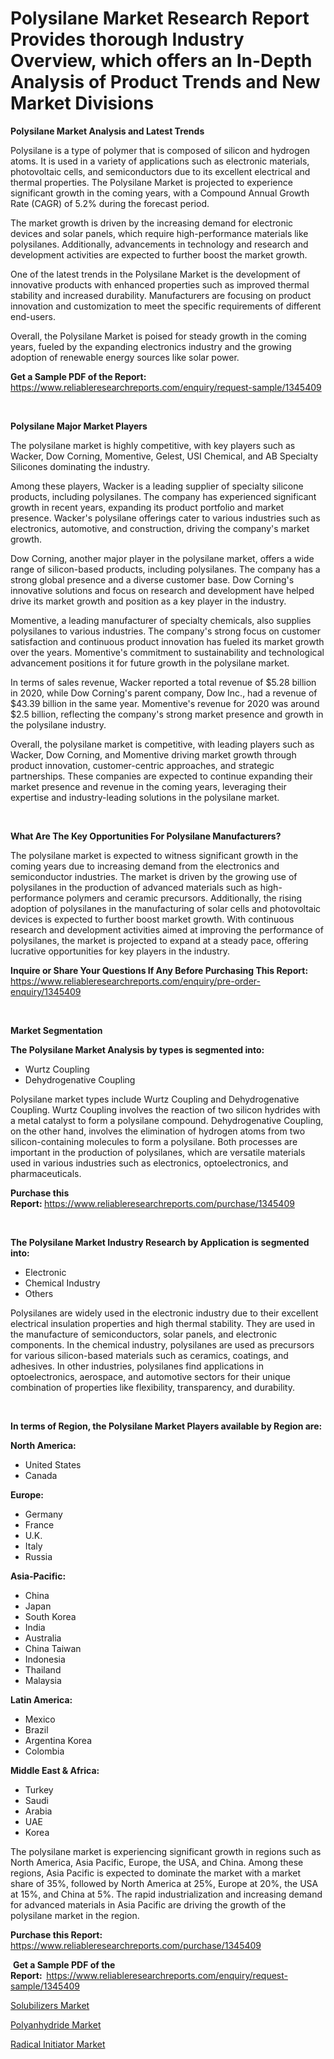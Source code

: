 <p><h1>Polysilane Market Research Report Provides thorough Industry Overview, which offers an In-Depth Analysis of Product Trends and New Market Divisions</h1></p><p><strong>Polysilane Market Analysis and Latest Trends</strong></p>
<p><p>Polysilane is a type of polymer that is composed of silicon and hydrogen atoms. It is used in a variety of applications such as electronic materials, photovoltaic cells, and semiconductors due to its excellent electrical and thermal properties. The Polysilane Market is projected to experience significant growth in the coming years, with a Compound Annual Growth Rate (CAGR) of 5.2% during the forecast period.</p><p>The market growth is driven by the increasing demand for electronic devices and solar panels, which require high-performance materials like polysilanes. Additionally, advancements in technology and research and development activities are expected to further boost the market growth. </p><p>One of the latest trends in the Polysilane Market is the development of innovative products with enhanced properties such as improved thermal stability and increased durability. Manufacturers are focusing on product innovation and customization to meet the specific requirements of different end-users.</p><p>Overall, the Polysilane Market is poised for steady growth in the coming years, fueled by the expanding electronics industry and the growing adoption of renewable energy sources like solar power.</p></p>
<p><strong>Get a Sample PDF of the Report:&nbsp;</strong> <a href="https://www.reliableresearchreports.com/enquiry/request-sample/1345409">https://www.reliableresearchreports.com/enquiry/request-sample/1345409</a></p>
<p>&nbsp;</p>
<p><strong>Polysilane Major Market Players</strong></p>
<p><p>The polysilane market is highly competitive, with key players such as Wacker, Dow Corning, Momentive, Gelest, USI Chemical, and AB Specialty Silicones dominating the industry. </p><p>Among these players, Wacker is a leading supplier of specialty silicone products, including polysilanes. The company has experienced significant growth in recent years, expanding its product portfolio and market presence. Wacker's polysilane offerings cater to various industries such as electronics, automotive, and construction, driving the company's market growth.</p><p>Dow Corning, another major player in the polysilane market, offers a wide range of silicon-based products, including polysilanes. The company has a strong global presence and a diverse customer base. Dow Corning's innovative solutions and focus on research and development have helped drive its market growth and position as a key player in the industry.</p><p>Momentive, a leading manufacturer of specialty chemicals, also supplies polysilanes to various industries. The company's strong focus on customer satisfaction and continuous product innovation has fueled its market growth over the years. Momentive's commitment to sustainability and technological advancement positions it for future growth in the polysilane market.</p><p>In terms of sales revenue, Wacker reported a total revenue of $5.28 billion in 2020, while Dow Corning's parent company, Dow Inc., had a revenue of $43.39 billion in the same year. Momentive's revenue for 2020 was around $2.5 billion, reflecting the company's strong market presence and growth in the polysilane industry. </p><p>Overall, the polysilane market is competitive, with leading players such as Wacker, Dow Corning, and Momentive driving market growth through product innovation, customer-centric approaches, and strategic partnerships. These companies are expected to continue expanding their market presence and revenue in the coming years, leveraging their expertise and industry-leading solutions in the polysilane market.</p></p>
<p>&nbsp;</p>
<p><strong>What Are The Key Opportunities For Polysilane Manufacturers?</strong></p>
<p><p>The polysilane market is expected to witness significant growth in the coming years due to increasing demand from the electronics and semiconductor industries. The market is driven by the growing use of polysilanes in the production of advanced materials such as high-performance polymers and ceramic precursors. Additionally, the rising adoption of polysilanes in the manufacturing of solar cells and photovoltaic devices is expected to further boost market growth. With continuous research and development activities aimed at improving the performance of polysilanes, the market is projected to expand at a steady pace, offering lucrative opportunities for key players in the industry.</p></p>
<p><strong>Inquire or Share Your Questions If Any Before Purchasing This Report:</strong> <a href="https://www.reliableresearchreports.com/enquiry/pre-order-enquiry/1345409">https://www.reliableresearchreports.com/enquiry/pre-order-enquiry/1345409</a></p>
<p>&nbsp;</p>
<p><strong>Market Segmentation</strong></p>
<p><strong>The Polysilane Market Analysis by types is segmented into:</strong></p>
<p><ul><li>Wurtz Coupling</li><li>Dehydrogenative Coupling</li></ul></p>
<p><p>Polysilane market types include Wurtz Coupling and Dehydrogenative Coupling. Wurtz Coupling involves the reaction of two silicon hydrides with a metal catalyst to form a polysilane compound. Dehydrogenative Coupling, on the other hand, involves the elimination of hydrogen atoms from two silicon-containing molecules to form a polysilane. Both processes are important in the production of polysilanes, which are versatile materials used in various industries such as electronics, optoelectronics, and pharmaceuticals.</p></p>
<p><strong>Purchase this Report:&nbsp;</strong><a href="https://www.reliableresearchreports.com/purchase/1345409">https://www.reliableresearchreports.com/purchase/1345409</a></p>
<p>&nbsp;</p>
<p><strong>The Polysilane Market Industry Research by Application is segmented into:</strong></p>
<p><ul><li>Electronic</li><li>Chemical Industry</li><li>Others</li></ul></p>
<p><p>Polysilanes are widely used in the electronic industry due to their excellent electrical insulation properties and high thermal stability. They are used in the manufacture of semiconductors, solar panels, and electronic components. In the chemical industry, polysilanes are used as precursors for various silicon-based materials such as ceramics, coatings, and adhesives. In other industries, polysilanes find applications in optoelectronics, aerospace, and automotive sectors for their unique combination of properties like flexibility, transparency, and durability.</p></p>
<p>&nbsp;</p>
<p><strong>In terms of Region, the Polysilane Market Players available by Region are:</strong></p>
<p>
    <p> <strong> North America: </strong>
        <ul>
            <li>United States</li>
            <li>Canada</li>
        </ul>
        </p> 
    <p> <strong> Europe: </strong>
        <ul>
            <li>Germany</li>
            <li>France</li>
            <li>U.K.</li>
            <li>Italy</li>
            <li>Russia</li>
        </ul>
        </p> 
    <p> <strong> Asia-Pacific: </strong>
        <ul>
            <li>China</li>
            <li>Japan</li>
            <li>South Korea</li>
            <li>India</li>
            <li>Australia</li>
            <li>China Taiwan</li>
            <li>Indonesia</li>
            <li>Thailand</li>
            <li>Malaysia</li>
        </ul>
        </p> 
    <p> <strong> Latin America: </strong>
        <ul>
            <li>Mexico</li>
            <li>Brazil</li>
            <li>Argentina Korea</li>
            <li>Colombia</li>
        </ul>
        </p> 
    <p> <strong> Middle East & Africa: </strong>
        <ul>
            <li>Turkey</li>
            <li>Saudi</li>
            <li>Arabia</li>
            <li>UAE</li>
            <li>Korea</li>
        </ul>
    </p>
    </p>
<p><p>The polysilane market is experiencing significant growth in regions such as North America, Asia Pacific, Europe, the USA, and China. Among these regions, Asia Pacific is expected to dominate the market with a market share of 35%, followed by North America at 25%, Europe at 20%, the USA at 15%, and China at 5%. The rapid industrialization and increasing demand for advanced materials in Asia Pacific are driving the growth of the polysilane market in the region.</p></p>
<p><strong>Purchase this Report: </strong><a href="https://www.reliableresearchreports.com/purchase/1345409">https://www.reliableresearchreports.com/purchase/1345409</a></p>
<p>&nbsp;<strong>Get a Sample PDF of the Report:&nbsp;&nbsp;</strong><a href="https://www.reliableresearchreports.com/enquiry/request-sample/1345409">https://www.reliableresearchreports.com/enquiry/request-sample/1345409</a></p>
<p><strong></strong></p>
<p><p><a href="https://github.com/angelajermaine/Market-Research-Report-List-2/blob/main/solubilizers-market.md">Solubilizers Market</a></p><p><a href="https://github.com/shotows/Market-Research-Report-List-1/blob/main/polyanhydride-market.md">Polyanhydride Market</a></p><p><a href="https://github.com/beatblasta/Market-Research-Report-List-2/blob/main/radical-initiator-market.md">Radical Initiator Market</a></p></p>